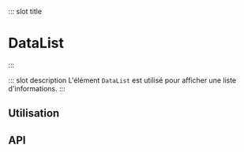 ::: slot title
# DataList
:::

::: slot description
L'élément `DataList` est utilisé pour afficher une liste d'informations.
:::

## Utilisation

<DocExample
  eager
  file="elements/data-list/examples/data-list"
/>

## API

<DocApi
  :value="['DataList', 'DataListItem']"
  :api="{
    DataList: {
      props: [{
        name: 'list',
        defaultValue: 'undefined',
        type: 'DataListItem[]',
        description: 'La liste à afficher.'
      },
      {
        name: 'icons',
        defaultValue: 'undefined',
        type: 'DataListIcons',
        description: 'La liste des différentes icônes à afficher.'
      },
      {
        name: 'list-title',
        type: 'string',
        defaultValue: 'undefined',
        description: 'Le titre de la liste.'
      },
      {
        name: 'title-class',
        type: 'string',
        defaultValue: '\'mb-3 headline\'',
        description: 'Les classes à appliquer sur le titre de la liste.'
      },
      {
        name: 'row',
        type: 'boolean',
        defaultValue: 'false',
        description: 'Affiche les items de la liste horizontalement.'
      },
      {
        name: 'vuetify-options',
        type: 'Options',
        defaultValue: 'undefined',
        description: 'Personnalisation des composants Vuetify en utilisant la directive `customizable`.'
      }],
      slots: [{
        name: 'icon',
        description: 'Slot pour remplacer l\'icône par défaut.'
      },
      {
        name: 'tooltip',
        description: 'Slot pour remplacer le contenu du tooltip.'
      }]
    },
    DataListItem: {
      props: [{
        name: 'label',
        type: 'string',
        defaultValue: 'undefined',
        description: 'Le label de la valeur.'
      },
      {
        name: 'value',
        type: 'string',
        defaultValue: 'undefined',
        description: 'La valeur a afficher.'
      },
      {
        name: 'placeholder',
        type: 'string',
        defaultValue: '\'…\'',
        description: 'Le texte à afficher lorsqu\'il n\'y a pas de valeur.'
      },
      {
        name: 'chip',
        type: 'boolean',
        defaultValue: 'false',
        description: 'Affiche la valeur dans un élément `VChip`.'
      },
      {
        name: 'icon',
        type: 'string',
        defaultValue: 'undefined',
        description: 'Icône SVG à afficher.'
      },
      {
        name: 'vuetify-options',
        type: 'Options',
        defaultValue: 'undefined',
        description: 'Personnalisation des composants Vuetify en utilisant la directive `customizable`.'
      }],
      slots: [{
        name: 'icon',
        description: 'Slot pour remplacer l\'icône.'
      },
      {
        name: 'value',
        description: 'Slot pour remplacer le contenu de l\item.'
      }]
    }
  }"
/>
<!-- 
## Exemples

### Tooltip masqué

Vous pouvez masquer le tooltip en utilisant la propriété `hide-tooltip`.

<DocExample file="elements/copy-btn/examples/copy-btn-no-tooltip" />

### Utilisation des slots

Vous pouvez utiliser les slots pour personnaliser l'icône ainsi que le contenu du tooltip.

<DocExample file="elements/copy-btn/examples/copy-btn-slots" />

### Personnalisation des composants Vuetify

Grâce à la directive `customizable`, il est possible de personnaliser les composants `VMenu`, `VBtn` et `VIcon` contenus dans `CopyBtn`.

<DocExample file="elements/copy-btn/examples/copy-btn-vuetify-options" /> -->
